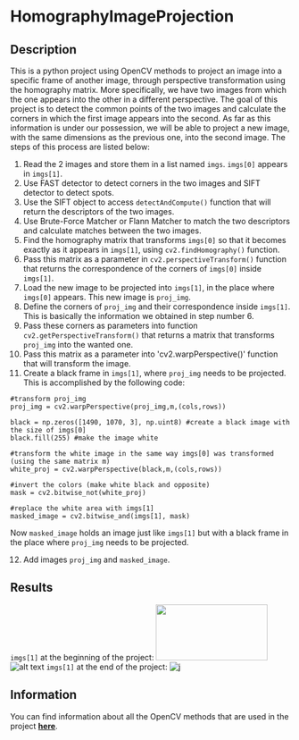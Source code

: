 # HomographyImageProjection

## Description
This is a python project using OpenCV methods to project an image into a specific frame of another image, through perspective transformation using the homography matrix. More specifically, we have two images from which the one appears into the other in a different perspective. The goal of this project is to detect the common points of the two images and calculate the corners in which the first image appears into the second. As far as this information is under our possession, we will be able to project a new image, with the same dimensions as the previous one, into the second image. The steps of this process are listed below:

1. Read the 2 images and store them in a list named ```imgs```. ```imgs[0]``` appears in ```imgs[1]```.
2. Use FAST detector to detect corners in the two images and SIFT detector to detect spots.
3. Use the SIFT object to access ```detectAndCompute()``` function that will return the descriptors of the two images.
4. Use Brute-Force Matcher or Flann Matcher to match the two descriptors and calculate matches between the two images.
5. Find the homography matrix that transforms ```imgs[0]``` so that it becomes exactly as it appears in ```imgs[1]```, using ```cv2.findHomography()``` function.
6. Pass this matrix as a parameter in ```cv2.perspectiveTransform()``` function that returns the correspondence of the corners of ```imgs[0]``` inside ```imgs[1]```.
7. Load the new image to be projected into ```imgs[1]```, in the place where ```imgs[0]``` appears. This new image is ```proj_img```.
8. Define the corners of ```proj_img``` and their correspondence inside ```imgs[1]```. This is basically the information we obtained in step number 6.
9. Pass these corners as parameters into function ```cv2.getPerspectiveTransform()``` that returns a matrix that transforms ```proj_img``` into the wanted one.
10. Pass this matrix as a parameter into 'cv2.warpPerspective()' function that will transform the image.
11. Create a black frame in ```imgs[1]```, where ```proj_img``` needs to be projected. This is accomplished by the following code: 
```
#transform proj_img
proj_img = cv2.warpPerspective(proj_img,m,(cols,rows)) 

black = np.zeros([1490, 1070, 3], np.uint8) #create a black image with the size of imgs[0]
black.fill(255) #make the image white

#transform the white image in the same way imgs[0] was transformed (using the same matrix m)
white_proj = cv2.warpPerspective(black,m,(cols,rows)) 

#invert the colors (make white black and opposite)
mask = cv2.bitwise_not(white_proj) 

#replace the white area with imgs[1]
masked_image = cv2.bitwise_and(imgs[1], mask)
```
Now ```masked_image``` holds an image just like ```imgs[1]``` but with a black frame in the place where ```proj_img``` needs to be projected.

12. Add images ```proj_img``` and ```masked_image```.


## Results
```imgs[1]``` at the beginning of the project:
<img src="images/bus.png" width="200" height="100">
![alt text](images/bus.png)
```imgs[1]``` at the end of the project:
![j](images/overlay.png)


## Information
You can find information about all the OpenCV methods that are used in the project **[here](https://docs.opencv.org/4.x/)**.
